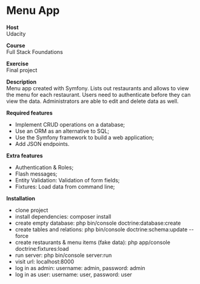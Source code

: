 # Menu App

**Host**<br />
Udacity

**Course**<br />
Full Stack Foundations

**Exercise**<br />
Final project

**Description**<br />
Menu app created with Symfony. Lists out restaurants and allows to view the menu for each restaurant. Users need to authenticate before they can view the data. Administrators are able to edit and delete data as well.

**Required features**
* Implement CRUD operations on a database;
* Use an ORM as an alternative to SQL;
* Use the Symfony framework to build a web application;
* Add JSON endpoints.

**Extra features**
* Authentication & Roles;
* Flash messages;
* Entity Validation: Validation of form fields;
* Fixtures: Load data from command line;

**Installation**
* clone project
* install dependencies: composer install
* create empty database: php bin/console doctrine:database:create
* create tables and relations: php bin/console doctrine:schema:update --force 
* create restaurants & menu items (fake data): php app/console doctrine:fixtures:load 
* run server: php bin/console server:run
* visit url: localhost:8000
* log in as admin: username: admin, password: admin
* log in as user: username: user, password: user
